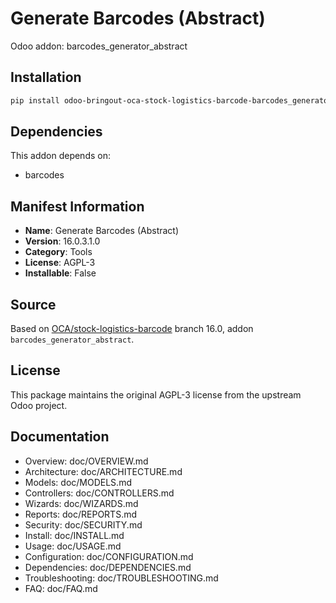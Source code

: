 # Generate Barcodes (Abstract)

Odoo addon: barcodes_generator_abstract

## Installation

```bash
pip install odoo-bringout-oca-stock-logistics-barcode-barcodes_generator_abstract
```

## Dependencies

This addon depends on:
- barcodes

## Manifest Information

- **Name**: Generate Barcodes (Abstract)
- **Version**: 16.0.3.1.0
- **Category**: Tools
- **License**: AGPL-3
- **Installable**: False

## Source

Based on [OCA/stock-logistics-barcode](https://github.com/OCA/stock-logistics-barcode) branch 16.0, addon `barcodes_generator_abstract`.

## License

This package maintains the original AGPL-3 license from the upstream Odoo project.

## Documentation

- Overview: doc/OVERVIEW.md
- Architecture: doc/ARCHITECTURE.md
- Models: doc/MODELS.md
- Controllers: doc/CONTROLLERS.md
- Wizards: doc/WIZARDS.md
- Reports: doc/REPORTS.md
- Security: doc/SECURITY.md
- Install: doc/INSTALL.md
- Usage: doc/USAGE.md
- Configuration: doc/CONFIGURATION.md
- Dependencies: doc/DEPENDENCIES.md
- Troubleshooting: doc/TROUBLESHOOTING.md
- FAQ: doc/FAQ.md

